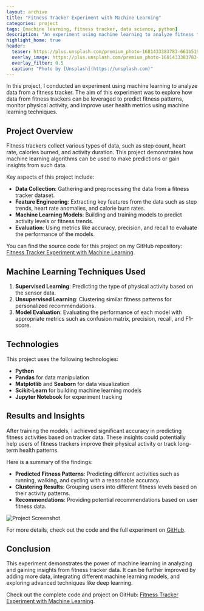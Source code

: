 ```yaml
---
layout: archive
title: "Fitness Tracker Experiment with Machine Learning"
categories: project
tags: [machine learning, fitness tracker, data science, python]
description: "An experiment using machine learning to analyze fitness tracker data."
highlight_home: true
header:
  teaser: https://plus.unsplash.com/premium_photo-1681433383783-661b519b154a?q=80&w=2060&auto=format&fit=crop&ixlib=rb-4.0.3&ixid=M3wxMjA3fDB8MHxwaG90by1wYWdlfHx8fGVufDB8fHx8fA%3D%3D
  overlay_image: https://plus.unsplash.com/premium_photo-1681433383783-661b519b154a?q=80&w=2060&auto=format&fit=crop&ixlib=rb-4.0.3&ixid=M3wxMjA3fDB8MHxwaG90by1wYWdlfHx8fGVufDB8fHx8fA%3D%3D
  overlay_filter: 0.5
  caption: "Photo by [Unsplash](https://unsplash.com)"
---
```


In this project, I conducted an experiment using machine learning to analyze data from a fitness tracker. The aim of this experiment was to explore how data from fitness trackers can be leveraged to predict fitness patterns, monitor physical activity, and improve user health metrics using machine learning techniques.

## Project Overview

Fitness trackers collect various types of data, such as step count, heart rate, calories burned, and activity duration. This project demonstrates how machine learning algorithms can be used to make predictions or gain insights from such data. 

Key aspects of this project include:

- **Data Collection**: Gathering and preprocessing the data from a fitness tracker dataset.
- **Feature Engineering**: Extracting key features from the data such as step trends, heart rate anomalies, and calorie burn rates.
- **Machine Learning Models**: Building and training models to predict activity levels or fitness trends.
- **Evaluation**: Using metrics like accuracy, precision, and recall to evaluate the performance of the models.

You can find the source code for this project on my GitHub repository: [Fitness Tracker Experiment with Machine Learning](https://github.com/michaelajao/fitness_tracker).

## Machine Learning Techniques Used

1. **Supervised Learning**: Predicting the type of physical activity based on the sensor data.
2. **Unsupervised Learning**: Clustering similar fitness patterns for personalized recommendations.
3. **Model Evaluation**: Evaluating the performance of each model with appropriate metrics such as confusion matrix, precision, recall, and F1-score.

## Technologies

This project uses the following technologies:

- **Python**
- **Pandas** for data manipulation
- **Matplotlib** and **Seaborn** for data visualization
- **Scikit-Learn** for building machine learning models
- **Jupyter Notebook** for experiment tracking

## Results and Insights

After training the models, I achieved significant accuracy in predicting fitness activities based on tracker data. These insights could potentially help users of fitness trackers improve their physical activity or track long-term health patterns.

Here is a summary of the findings:

- **Predicted Fitness Patterns**: Predicting different activities such as running, walking, and cycling with a reasonable accuracy.
- **Clustering Results**: Grouping users into different fitness levels based on their activity patterns.
- **Recommendations**: Providing potential recommendations based on user fitness data.

![Project Screenshot](https://images.unsplash.com/photo-1598281414204-c09a0ef59c9b?ixlib=rb-4.0.3&q=80&auto=format&fit=crop&w=1974&h=500)

For more details, check out the code and the full experiment on [GitHub](https://github.com/michaelajao/fitness_tracker).

## Conclusion

This experiment demonstrates the power of machine learning in analyzing and gaining insights from fitness tracker data. It can be further improved by adding more data, integrating different machine learning models, and exploring advanced techniques like deep learning.

Check out the complete code and project on GitHub: [Fitness Tracker Experiment with Machine Learning](https://github.com/michaelajao/fitness_tracker).
